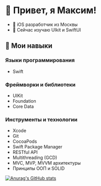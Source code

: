# 👋 Привет, я Максим!

- 📱 iOS разработчик из Москвы
- 💭 Сейчас изучаю UIkit и SwiftUI
## 🚀 Мои навыки

### Языки программирования

- Swift
### Фреймворки и библиотеки

- UIKit
- Foundation
- Core Data
### Инструменты и технологии

- Xcode
- Git
- CocoaPods
- Swift Package Manager
- RESTful API
- Multithreading (GCD)
- MVC, MVP, MVVM архитектуры
- Принципы ООП и SOLID


[![Anurag's GitHub stats](https://github-readme-stats.vercel.app/api?username=FaNtast2912)](https://github.com/anuraghazra/github-readme-stats)

<!--
**FaNtast2912/FaNtast2912** is a ✨ _special_ ✨ repository because its `README.md` (this file) appears on your GitHub profile.

Here are some ideas to get you started:

- 🔭 I’m currently working on ...
- 🌱 I’m currently learning ...
- 👯 I’m looking to collaborate on ...
- 🤔 I’m looking for help with ...
- 💬 Ask me about ...
- 📫 How to reach me: ...
- 😄 Pronouns: ...
- ⚡ Fun fact: ...
-->
